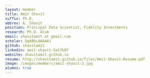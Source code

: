 ```yaml
---
layout: member
title: Amit Shavit
suffix: Ph.D.
abbrev: A. Shavit
position: Principal Data Scientist, Fidelity Investments
research: Ph.D. Alum
email: shavitamit at gmail.com
scholar: QqABbL0AAAAJ
github: shavitamit
linkedin: amit-shavit-5a17b97
website: shavitamit.github.io
resume: http://shavitamit.github.io/files/Amit-Shavit-Resume.pdf
image: /images/members/amit-shavit-2.jpg
alumni: true
---
```


